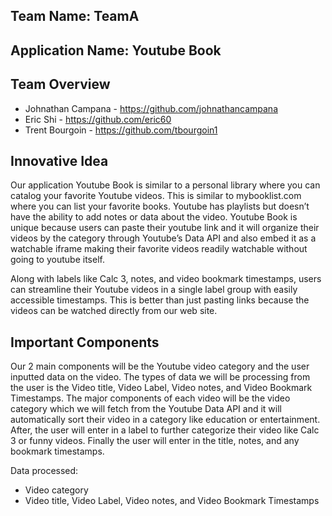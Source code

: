 ## Team Name: TeamA
## Application Name: Youtube Book

## Team Overview
* Johnathan Campana - https://github.com/johnathancampana
* Eric Shi - https://github.com/eric60
* Trent Bourgoin - https://github.com/tbourgoin1

  
## Innovative Idea
Our application Youtube Book is similar to a personal library where you can catalog your favorite Youtube videos. This is similar to mybooklist.com where you can list your favorite books. Youtube has playlists but doesn’t have the ability to add notes or data about the video. Youtube Book is unique because users can paste their youtube link and it will organize their videos by the category through Youtube’s Data API and also embed it as a watchable iframe making their favorite videos readily watchable without going to youtube itself.

Along with labels like Calc 3, notes, and video bookmark timestamps, users can streamline their Youtube videos in a single label group with easily accessible timestamps. This is better than just pasting links because the videos can be watched directly from our web site.

  
## Important Components
Our 2 main components will be the Youtube video category and the user inputted data on the video. The types of data we will be processing from the user is the Video title, Video Label, Video notes, and Video Bookmark Timestamps. The major components of each video will be the video category which we will fetch from the Youtube Data API and it will automatically sort their video in a category like education or entertainment. After, the user will enter in a label to further categorize their video like Calc 3 or funny videos. Finally the user will enter in the title, notes, and any bookmark timestamps.

Data processed: 
* Video category
* Video title, Video Label, Video notes, and Video Bookmark Timestamps

  

